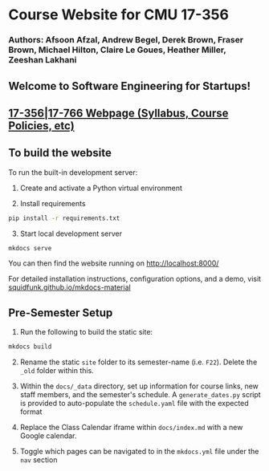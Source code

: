 # Course Website for CMU 17-356
### Authors: Afsoon Afzal, Andrew Begel, Derek Brown, Fraser Brown, Michael Hilton, Claire Le Goues, Heather Miller, Zeeshan Lakhani

## Welcome to Software Engineering for Startups!

[17-356|17-766 Webpage (Syllabus, Course Policies, etc)](https://cmu-17-356.github.io/)
---

## To build the website

To run the built-in development server:

1. Create and activate a Python virtual environment

2. Install requirements
``` sh
pip install -r requirements.txt
```

3. Start local development server
```sh
mkdocs serve
```

You can then find the website running on [http://localhost:8000/](http://localhost:8000/)

For detailed installation instructions, configuration options, and a demo, visit
[squidfunk.github.io/mkdocs-material][Material for MkDocs]

[Material for MkDocs]: https://squidfunk.github.io/mkdocs-material/

## Pre-Semester Setup
1. Run the following to build the static site:
```sh
mkdocs build
```

2. Rename the static `site` folder to its semester-name (i.e. `F22`). Delete the `_old` folder within this.

3. Within the `docs/_data` directory, set up information for course links, new staff members, and the semester's schedule. A `generate_dates.py` script is provided to auto-populate the `schedule.yaml` file with the expected format

4. Replace the Class Calendar iframe within `docs/index.md` with a new Google calendar.

5. Toggle which pages can be navigated to in the `mkdocs.yml` file under the `nav` section
